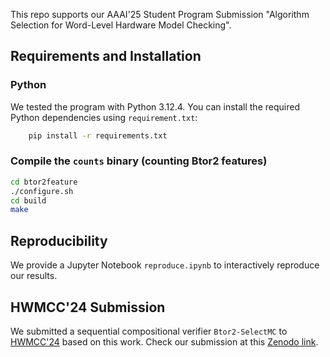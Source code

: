 This repo supports our AAAI'25 Student Program Submission "Algorithm Selection for Word-Level Hardware Model Checking".

## Requirements and Installation

### Python
We tested the program with Python 3.12.4. You can install the required Python dependencies using `requirement.txt`:
```bash
    pip install -r requirements.txt
```

### Compile the `counts` binary (counting Btor2 features)
```bash
cd btor2feature
./configure.sh
cd build
make
```

## Reproducibility
We provide a Jupyter Notebook `reproduce.ipynb` to interactively reproduce our results. 

## HWMCC'24 Submission
We submitted a sequential compositional verifier `Btor2-SelectMC` to [HWMCC'24](https://hwmcc.github.io/2024/) based on this work. Check our submission at this [Zenodo link](https://zenodo.org/records/13627812).